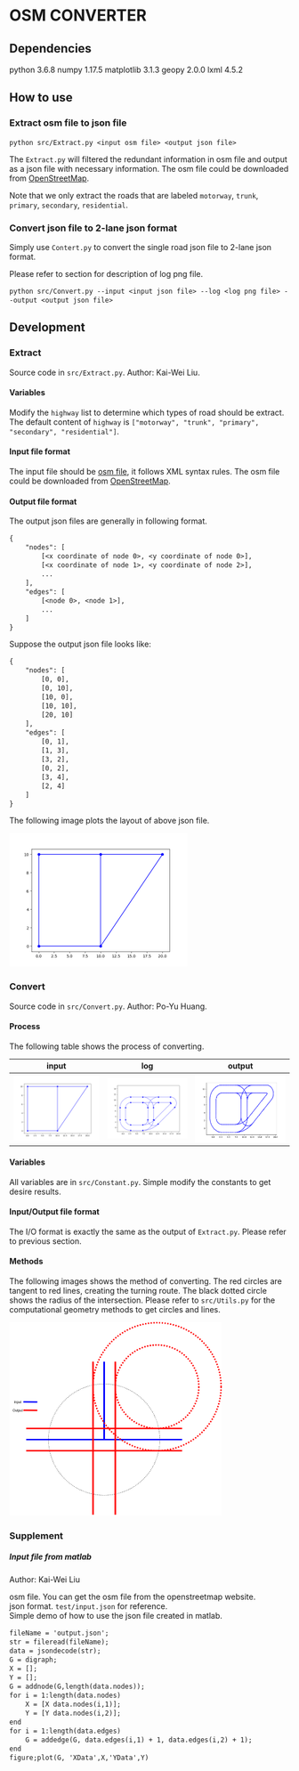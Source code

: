 # OSM CONVERTER

## Dependencies
python 3.6.8 
numpy 1.17.5 
matplotlib 3.1.3
geopy 2.0.0 
lxml 4.5.2

## How to use
### Extract osm file to json file
```
python src/Extract.py <input osm file> <output json file>
```

The `Extract.py` will filtered the redundant information in osm file and output as a json file with necessary information. The osm file could be downloaded from [OpenStreetMap](https://www.openstreetmap.org/).

Note that we only extract the roads that are labeled `motorway`, `trunk`, `primary`, `secondary`, `residential`.

### Convert json file to 2-lane json format

Simply use `Contert.py` to convert the single road json file to 2-lane json format.

Please refer to section for description of log png file.

```
python src/Convert.py --input <input json file> --log <log png file> --output <output json file>
```

## Development

### Extract

Source code in `src/Extract.py`.  Author: Kai-Wei Liu.

#### Variables

Modify the `highway` list to determine which types of road should be extract. The default content of `highway` is `["motorway", "trunk", "primary", "secondary", "residential"]`.

#### Input file format

The input file should be [osm file](https://wiki.openstreetmap.org/wiki/OSM_XML), it follows XML syntax rules. The osm file could be downloaded from [OpenStreetMap](https://www.openstreetmap.org/).

#### Output file format

The output json files are generally in following format.

```
{
	"nodes": [
		[<x coordinate of node 0>, <y coordinate of node 0>], 
		[<x coordinate of node 1>, <y coordinate of node 2>], 
		...
	],
	"edges": [
		[<node 0>, <node 1>],
		...
	]
}
```

Suppose the output json file looks like:

```
{
    "nodes": [
        [0, 0],
        [0, 10],
        [10, 0],
        [10, 10],
        [20, 10]
    ],
    "edges": [
        [0, 1],
        [1, 3],
        [3, 2],
        [0, 2],
        [3, 4],
        [2, 4]
    ]
}
```

The following image plots the layout of above json file.

<img src="examples/convert_input.png" style="zoom:50%;" />

### Convert

Source code in `src/Convert.py`.  Author: Po-Yu Huang.

#### Process

The following table shows the process of converting.

|              input              |                 log                 |              output              |
| :-----------------------------: | :---------------------------------: | :------------------------------: |
| ![](examples/convert_input.png) | ![](examples/convert_input_log.png) | ![](examples/convert_output.png) |

#### Variables

All variables are in `src/Constant.py`. Simple modify the constants to get desire results.

#### Input/Output file format

The I/O format is exactly the same as the output of `Extract.py`. Please refer to previous section.

#### Methods

The following images shows the method of converting. The red circles are tangent to red lines, creating the turning route. The black dotted circle shows the radius of the intersection. Please refer to `src/Utils.py` for the computational geometry methods to get circles and lines.

<img src="examples/method.png" style="zoom:50%;" />

### Supplement

##### Input file from matlab

Author: Kai-Wei Liu

osm file. You can get the osm file from the openstreetmap website.  
json format. `test/input.json` for reference.  
Simple demo of how to use the json file created in matlab.

```
fileName = 'output.json';
str = fileread(fileName);
data = jsondecode(str);
G = digraph;
X = [];
Y = [];
G = addnode(G,length(data.nodes));
for i = 1:length(data.nodes)
    X = [X data.nodes(i,1)];
    Y = [Y data.nodes(i,2)];
end
for i = 1:length(data.edges)
    G = addedge(G, data.edges(i,1) + 1, data.edges(i,2) + 1);
end
figure;plot(G, 'XData',X,'YData',Y)
```
